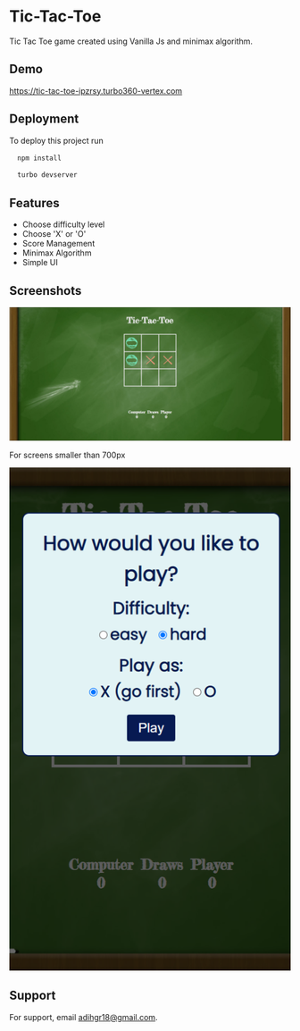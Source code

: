 
# Tic-Tac-Toe

Tic Tac Toe game created using Vanilla Js and minimax algorithm.
## Demo

https://tic-tac-toe-ipzrsy.turbo360-vertex.com

  
## Deployment

To deploy this project run

```bash
  npm install
```
```bash
  turbo devserver
```

## Features

- Choose difficulty level
- Choose 'X' or 'O'
- Score Management
- Minimax Algorithm
- Simple UI

  
## Screenshots

![App Screenshot](src/public/images/tic-tac.png)

For screens smaller than 700px

![App Screenshot](src/public/images/min-tic-tac.png)

  
## Support

For support, email adihgr18@gmail.com.

  
